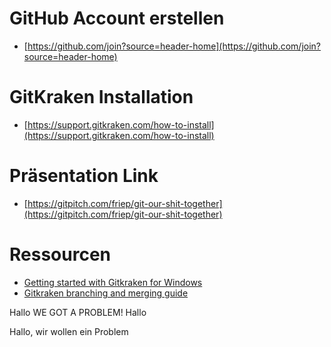 # GitHub Account erstellen
- [https://github.com/join?source=header-home](https://github.com/join?source=header-home)

# GitKraken Installation
- [https://support.gitkraken.com/how-to-install](https://support.gitkraken.com/how-to-install)

# Präsentation Link
- [https://gitpitch.com/friep/git-our-shit-together](https://gitpitch.com/friep/git-our-shit-together)

# Ressourcen
- [Getting started with Gitkraken for Windows](https://reganmusic.wordpress.com/2016/07/12/getting-started-with-gitkraken-for-windows/)
- [Gitkraken branching and merging guide](https://support.gitkraken.com/working-with-repositories/branching-and-merging)

Hallo WE GOT A PROBLEM! Hallo 

Hallo, wir wollen ein Problem
